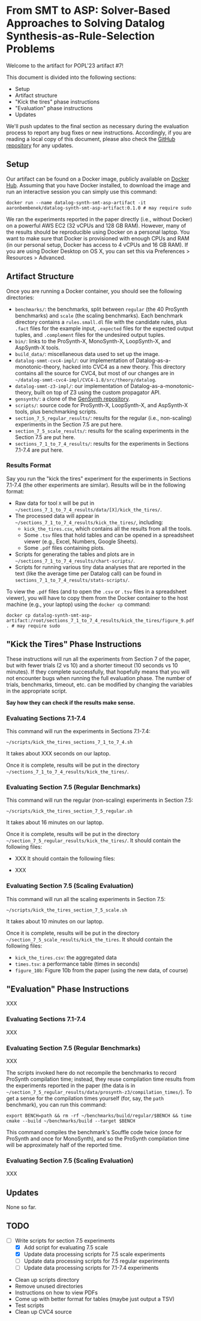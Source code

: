 # From SMT to ASP: Solver-Based Approaches to Solving Datalog Synthesis-as-Rule-Selection Problems

Welcome to the artifact for POPL'23 artifact #7!

This document is divided into the following sections:
- Setup
- Artifact structure
- "Kick the tires" phase instructions
- "Evaluation" phase instructions
- Updates

We'll push updates to the final section as necessary during the evaluation process to report any bug fixes or new instructions.
Accordingly, if you are reading a local copy of this document, please also check the [GitHub repository](https://github.com/HarvardPL/datalog-synth-smt-asp-artifact) for any updates.

## Setup 

Our artifact can be found on a Docker image, publicly available on [Docker Hub](https://hub.docker.com/r/aaronbembenek/datalog-synth-smt-asp-artifact).
Assuming that you have Docker installed, to download the image and run an interactive session you can simply use this command:

```
docker run --name datalog-synth-smt-asp-artifact -it aaronbembenek/datalog-synth-smt-asp-artifact:0.1.0 # may require sudo
```

We ran the experiments reported in the paper directly (i.e., without Docker) on a powerful AWS EC2 (32 vCPUs and 128 GB RAM).
However, many of the results should be reproducible using Docker on a personal laptop.
You want to make sure that Docker is provisioned with enough CPUs and RAM (in our personal setup, Docker has access to 4 vCPUs and 16 GB RAM).
If you are using Docker Desktop on OS X, you can set this via Preferences > Resources > Advanced.

## Artifact Structure

Once you are running a Docker container, you should see the following directories:

- `benchmarks/`: the benchmarks, split between `regular` (the 40 ProSynth benchmarks) and `scale` (the scaling benchmarks).
Each benchmark directory contains a `rules.small.dl` file with the candidate rules, plus `.fact` files for the example input, `.expected` files  for the expected output tuples,  and `.complement` files for the undesired output tuples.
- `bin/`: links to the ProSynth-X, MonoSynth-X, LoopSynth-X, and AspSynth-X tools.
- `build_data/`: miscellaneous data used to set up the image.
- `datalog-smmt-cvc4-impl/`: our implementation of Datalog-as-a-monotonic-theory, hacked into CVC4 as a new theory.
This directory contains all the source for CVC4, but most of our changes are in `~/datalog-smmt-cvc4-impl/CVC4-1.8/src/theory/datalog`. 
- `datalog-smmt-z3-impl/`: our implementation of Datalog-as-a-monotonic-theory, built on top of Z3 using the custom propagator API.
- `gensynth/`: a clone of the [GenSynth repository](https://github.com/jonomendelson/gensynth).
- `scripts/`: source code for ProSynth-X, LoopSynth-X, and AspSynth-X tools, plus benchmarking scripts.
- `section_7_5_regular_results/`: results for the regular (i.e., non-scaling) experiments in the Section 7.5 are put here.
- `section_7_5_scale_results/`: results for the scaling experiments in the Section 7.5 are put here.
- `sections_7_1_to_7_4_results/`: results for the experiments in Sections 7.1-7.4 are put here.

### Results Format

Say you run the "kick the tires" experiment for the experiments in Sections 7.1-7.4 (the other experiments are similar).
Results will be in the following format:

- Raw data for tool `X` will be put in `~/sections_7_1_to_7_4_results/data/[X]/kick_the_tires/`.
- The processed data will appear in `~/sections_7_1_to_7_4_results/kick_the_tires/`, including:
    - `kick_the_tires.csv`, which contains all the results from all the tools.
    - Some `.tsv` files that hold tables and can be opened in a spreadsheet viewer (e.g., Excel, Numbers, Google Sheets).
    - Some `.pdf` files containing plots.
- Scripts for generating the tables and plots are in `~/sections_7_1_to_7_4_results/chart-scripts/`.
- Scripts for running various tiny data analyses that are reported in the text (like the average time per Datalog call) can be found in `sections_7_1_to_7_4_results/stats-scripts/`.

To view the `.pdf` files (and to open the `.csv` or `.tsv` files in a spreadsheet viewer), you will have to copy them from the Docker container to the host machine (e.g., your laptop) using the `docker cp` command:

```
docker cp datalog-synth-smt-asp-artifact:/root/sections_7_1_to_7_4_results/kick_the_tires/figure_9.pdf . # may require sudo
```

## "Kick the Tires" Phase Instructions

These instructions will run all the experiments from Section 7 of the paper, but with fewer trials (2 vs 10) and a shorter timeout (10 seconds vs 10 minutes).
If they complete successfully, that hopefully means that you will not encounter bugs when running the full evaluation phase.
The number of trials, benchmarks, timeout, etc. can be modified by changing the variables in the appropriate script.

**Say how they can check if the results make sense.**

### Evaluating Sections 7.1-7.4

This command will run the experiments in Sections 7.1-7.4:

```
~/scripts/kick_the_tires_sections_7_1_to_7_4.sh
```

It takes about XXX seconds on our laptop.

Once it is complete, results will be put in the directory `~/sections_7_1_to_7_4_results/kick_the_tires/`.

### Evaluating Section 7.5 (Regular Benchmarks)

This command will run the regular (non-scaling) experiments in Section 7.5:

```
~/scripts/kick_the_tires_section_7_5_regular.sh
```

It takes about 16 minutes on our laptop.

Once it is complete, results will be put in the directory `~/section_7_5_regular_results/kick_the_tires/`.
It should contain the following files:

- XXX 
It should contain the following files:

- XXX 

### Evaluating Section 7.5 (Scaling Evaluation)

This command will run all the scaling experiments in Section 7.5:

```
~/scripts/kick_the_tires_section_7_5_scale.sh
```

It takes about 10 minutes on our laptop.

Once it is complete, results will be put in the directory `~/section_7_5_scale_results/kick_the_tires`.
It should contain the following files:

- `kick_the_tires.csv`: the aggregated data
- `times.tsv`: a performance table (times in seconds)
- `figure_10b`: Figure 10b from the paper (using the new data, of course)

## "Evaluation" Phase Instructions

XXX

### Evaluating Sections 7.1-7.4

XXX

### Evaluating Section 7.5 (Regular Benchmarks)

XXX

The scripts invoked here do not recompile the benchmarks to record ProSynth compilation time; instead, they reuse compilation time results from the experiments reported in the paper (the data is in `~/section_7_5_regular_results/data/prosynth-z3/compilation_times/`).
To get a sense for the compilation times yourself (for, say, the `path` benchmark), you can run this command:

```
export BENCH=path && rm -rf ~/benchmarks/build/regular/$BENCH && time cmake --build ~/benchmarks/build --target $BENCH 
```

This command compiles the benchmark's Souffle code twice (once for ProSynth and once for MonoSynth), and so the ProSynth compilation time will be approximately half of the reported time.

### Evaluating Section 7.5 (Scaling Evaluation)

XXX

## Updates

None so far.

## TODO

- [ ] Write scripts for section 7.5 experiments
    - [X] Add script for evaluating 7.5 scale
    - [X] Update data processing scripts for 7.5 scale experiments
    - [ ] Update data processing scripts for 7.5 regular experiments
    - [ ] Update data processing scripts for 7.1-7.4 experiments
- Clean up scripts directory
- Remove unused directories
- Instructions on how to view PDFs
- Come up with better format for tables (maybe just output a TSV)
- Test scripts
- Clean up CVC4 source
